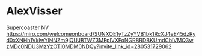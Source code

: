 # AlexVisser
Supercoaster NV
https://miro.com/welcomeonboard/SUNXOE1yTzZyYVB1bk1RcXJ4eE45dzRyd0xXNHh1VklwYlNNZm9jQUJBTWZ3MFpIVXFoNGRBRDBKUmdCblVMQ3wzMDc0NDU3MzYzOTI0MDM0NDQy?invite_link_id=280531729062
